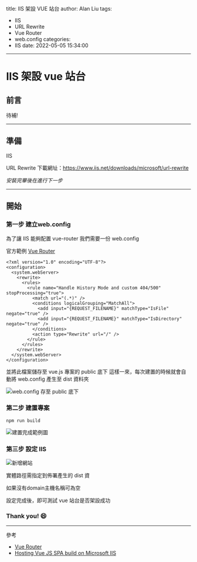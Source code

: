 title: IIS 架設 VUE 站台
author: Alan Liu
tags:
  - IIS
  - URL Rewrite
  - Vue Router
  - web.config
categories:
  - IIS
date: 2022-05-05 15:34:00
---
# IIS 架設 vue 站台


## 前言

待補!

---

## 準備

IIS

URL Rewrite
下載網址：https://www.iis.net/downloads/microsoft/url-rewrite

*安裝完畢後在進行下一步*

---

## 開始

### 第一步 建立web.config

為了讓 IIS 能夠配置 vue-router
我們需要一份 web.config

官方範例 [Vue Router](https://router.vuejs.org/guide/essentials/history-mode.html#internet-information-services-iis)

```xml=
<?xml version="1.0" encoding="UTF-8"?>
<configuration>
  <system.webServer>
    <rewrite>
      <rules>
        <rule name="Handle History Mode and custom 404/500" stopProcessing="true">
          <match url="(.*)" />
          <conditions logicalGrouping="MatchAll">
            <add input="{REQUEST_FILENAME}" matchType="IsFile" negate="true" />
            <add input="{REQUEST_FILENAME}" matchType="IsDirectory" negate="true" />
          </conditions>
          <action type="Rewrite" url="/" />
        </rule>
      </rules>
    </rewrite>
  </system.webServer>
</configuration>
```

並將此檔案儲存至 vue.js 專案的 public 底下
這樣一來，每次建置的時候就會自動將 web.config 產生至 dist 資料夾

![web.config 存至 public 底下](1651734577669_1.jpg)

### 第二步 建置專案

```npm
npm run build
```

![建置完成範例圖](1651734577669_2.jpg)

### 第三步 設定 IIS

![新增網站](1651734577669_3.jpg)

實體路徑需指定到佈署產生的 dist 資

如果沒有domain主機名稱可為空

設定完成後，即可測試 vue 站台是否架設成功

### Thank you! :smile:
---

參考

- [Vue Router](https://router.vuejs.org/guide/essentials/history-mode.html)
- [Hosting Vue JS SPA build on Microsoft IIS](https://www.linkedin.com/pulse/hosting-vue-js-spa-build-microsoft-iis-zainul-zain)